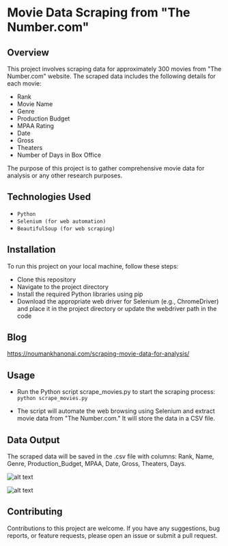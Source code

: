 
# Movie Data Scraping from "The Number.com"

## Overview
This project involves scraping data for approximately 300 movies from "The Number.com" website. The scraped data includes the following details for each movie:

- Rank
- Movie Name
- Genre
- Production Budget
- MPAA Rating
- Date
- Gross
- Theaters
- Number of Days in Box Office

The purpose of this project is to gather comprehensive movie data for analysis or any other research purposes.

## Technologies Used
- `Python`
- `Selenium (for web automation)`
- `BeautifulSoup (for web scraping)`

## Installation
To run this project on your local machine, follow these steps:

- Clone this repository
- Navigate to the project directory
- Install the required Python libraries using pip 
- Download the appropriate web driver for Selenium (e.g., ChromeDriver) and place it in the project directory or update the webdriver path in the code

## Blog
https://noumankhanonai.com/scraping-movie-data-for-analysis/

## Usage
- Run the Python script scrape_movies.py to start the scraping process:
`python scrape_movies.py`

- The script will automate the web browsing using Selenium and extract movie data from "The Number.com." It will store the data in a CSV file.

## Data Output
The scraped data will be saved in the .csv file with columns: Rank, Name, Genre, Production_Budget, MPAA, Date, Gross, Theaters, Days.

![alt text](https://noumankhanonai.com/wp-content/uploads/2023/09/data.png)

![alt text](https://noumankhanonai.com/wp-content/uploads/2023/09/info.png)

## Contributing
Contributions to this project are welcome. If you have any suggestions, bug reports, or feature requests, please open an issue or submit a pull request.




